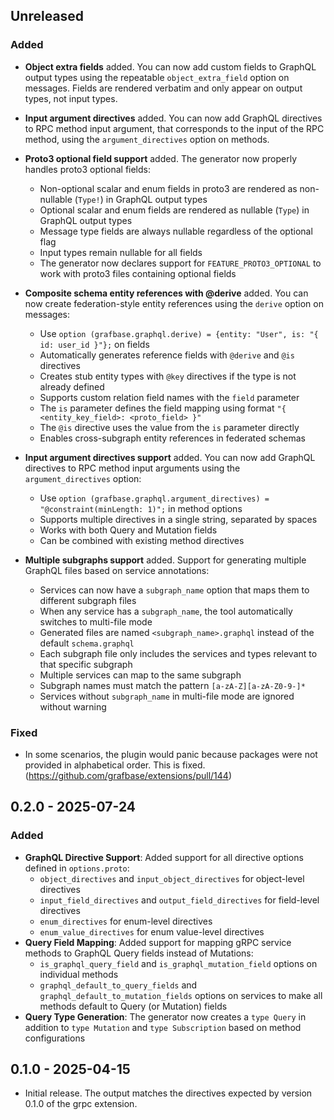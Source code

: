 ## Unreleased

### Added

- **Object extra fields** added. You can now add custom fields to GraphQL output types using the repeatable `object_extra_field` option on messages. Fields are rendered verbatim and only appear on output types, not input types.

- **Input argument directives** added. You can now add GraphQL directives to RPC method input argument, that corresponds to the input of the RPC method, using the `argument_directives` option on methods.

- **Proto3 optional field support** added. The generator now properly handles proto3 optional fields:
  - Non-optional scalar and enum fields in proto3 are rendered as non-nullable (`Type!`) in GraphQL output types
  - Optional scalar and enum fields are rendered as nullable (`Type`) in GraphQL output types
  - Message type fields are always nullable regardless of the optional flag
  - Input types remain nullable for all fields
  - The generator now declares support for `FEATURE_PROTO3_OPTIONAL` to work with proto3 files containing optional fields

- **Composite schema entity references with @derive** added. You can now create federation-style entity references using the `derive` option on messages:
  - Use `option (grafbase.graphql.derive) = {entity: "User", is: "{ id: user_id }"};` on fields
  - Automatically generates reference fields with `@derive` and `@is` directives
  - Creates stub entity types with `@key` directives if the type is not already defined
  - Supports custom relation field names with the `field` parameter
  - The `is` parameter defines the field mapping using format `"{ <entity_key_field>: <proto_field> }"`
  - The `@is` directive uses the value from the `is` parameter directly
  - Enables cross-subgraph entity references in federated schemas

- **Input argument directives support** added. You can now add GraphQL directives to RPC method input arguments using the `argument_directives` option:
  - Use `option (grafbase.graphql.argument_directives) = "@constraint(minLength: 1)";` in method options
  - Supports multiple directives in a single string, separated by spaces
  - Works with both Query and Mutation fields
  - Can be combined with existing method directives

- **Multiple subgraphs support** added. Support for generating multiple GraphQL files based on service annotations:

  - Services can now have a `subgraph_name` option that maps them to different subgraph files
  - When any service has a `subgraph_name`, the tool automatically switches to multi-file mode
  - Generated files are named `<subgraph_name>.graphql` instead of the default `schema.graphql`
  - Each subgraph file only includes the services and types relevant to that specific subgraph
  - Multiple services can map to the same subgraph
  - Subgraph names must match the pattern `[a-zA-Z][a-zA-Z0-9-]*`
  - Services without `subgraph_name` in multi-file mode are ignored without warning

### Fixed

- In some scenarios, the plugin would panic because packages were not provided in alphabetical order. This is fixed. (https://github.com/grafbase/extensions/pull/144)

## 0.2.0 - 2025-07-24

### Added

- **GraphQL Directive Support**: Added support for all directive options defined in `options.proto`:
  - `object_directives` and `input_object_directives` for object-level directives
  - `input_field_directives` and `output_field_directives` for field-level directives
  - `enum_directives` for enum-level directives
  - `enum_value_directives` for enum value-level directives
- **Query Field Mapping**: Added support for mapping gRPC service methods to GraphQL Query fields instead of Mutations:
  - `is_graphql_query_field` and `is_graphql_mutation_field` options on individual methods
  - `graphql_default_to_query_fields` and `graphql_default_to_mutation_fields` options on services to make all methods default to Query (or Mutation) fields
- **Query Type Generation**: The generator now creates a `type Query` in addition to `type Mutation` and `type Subscription` based on method configurations

## 0.1.0 - 2025-04-15

- Initial release. The output matches the directives expected by version 0.1.0 of the grpc extension.

